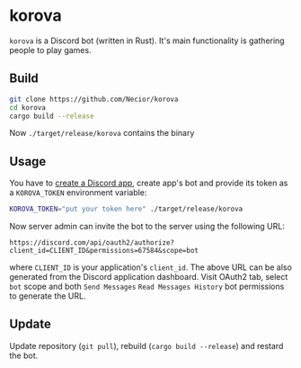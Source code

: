 # korova

`korova` is a Discord bot (written in Rust). It's main functionality is gathering people to play games.

## Build

```bash
git clone https://github.com/Necior/korova
cd korova
cargo build --release
```

Now `./target/release/korova` contains the binary

## Usage

You have to [create a Discord app](https://discord.com/developers/applications), create app's bot and provide its token as a `KOROVA_TOKEN` environment variable:

```bash
KOROVA_TOKEN="put your token here" ./target/release/korova
```

Now server admin can invite the bot to the server using the following URL:

```
https://discord.com/api/oauth2/authorize?client_id=CLIENT_ID&permissions=67584&scope=bot
```

where `CLIENT_ID` is your application's `client_id`.
The above URL can be also generated from the Discord application dashboard.
Visit OAuth2 tab, select `bot` scope and both `Send Messages` `Read Messages History` bot permissions to generate the URL.

## Update

Update repository (`git pull`), rebuild (`cargo build --release`) and restard the bot.

